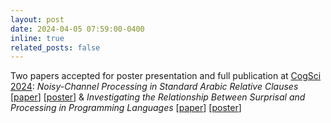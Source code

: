 ```yaml
---
layout: post
date: 2024-04-05 07:59:00-0400
inline: true
related_posts: false
---
```


Two papers accepted for poster presentation and full publication at [CogSci 2024](https://cognitivesciencesociety.org/cogsci-2024/): *Noisy-Channel Processing in Standard Arabic Relative Clauses* \[[paper](https://escholarship.org/uc/item/6vj2f252)\] \[[poster](https://nicoledodd.github.io/assets/pdf/asp-cogsci-poster-2024.pdf)\] & *Investigating the Relationship Between Surprisal and Processing in Programming Languages* \[[paper](https://escholarship.org/uc/item/72k728wq)\] \[[poster](https://nicoledodd.github.io/assets/pdf/cp-cogsci-poster-2024.pdf)\]